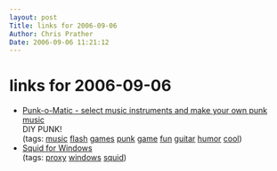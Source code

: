 ```yaml
---
layout: post
Title: links for 2006-09-06  
Author: Chris Prather
Date: 2006-09-06 11:21:12
---
```


# links for 2006-09-06
<ul class="delicious">
	<li>
		<div class="delicious-link"><a href="http://www.funny-games.biz/punkomatic.html">Punk-o-Matic - select music instruments and make your own punk music</a></div>
		<div class="delicious-extended">DIY PUNK!</div>
		<div class="delicious-tags">(tags: <a href="http://del.icio.us/perigrin/music">music</a> <a href="http://del.icio.us/perigrin/flash">flash</a> <a href="http://del.icio.us/perigrin/games">games</a> <a href="http://del.icio.us/perigrin/punk">punk</a> <a href="http://del.icio.us/perigrin/game">game</a> <a href="http://del.icio.us/perigrin/fun">fun</a> <a href="http://del.icio.us/perigrin/guitar">guitar</a> <a href="http://del.icio.us/perigrin/humor">humor</a> <a href="http://del.icio.us/perigrin/cool">cool</a>)</div>
	</li>
	<li>
		<div class="delicious-link"><a href="http://www.acmeconsulting.it/SquidNT/">Squid for Windows</a></div>
		<div class="delicious-tags">(tags: <a href="http://del.icio.us/perigrin/proxy">proxy</a> <a href="http://del.icio.us/perigrin/windows">windows</a> <a href="http://del.icio.us/perigrin/squid">squid</a>)</div>
	</li>
</ul>

